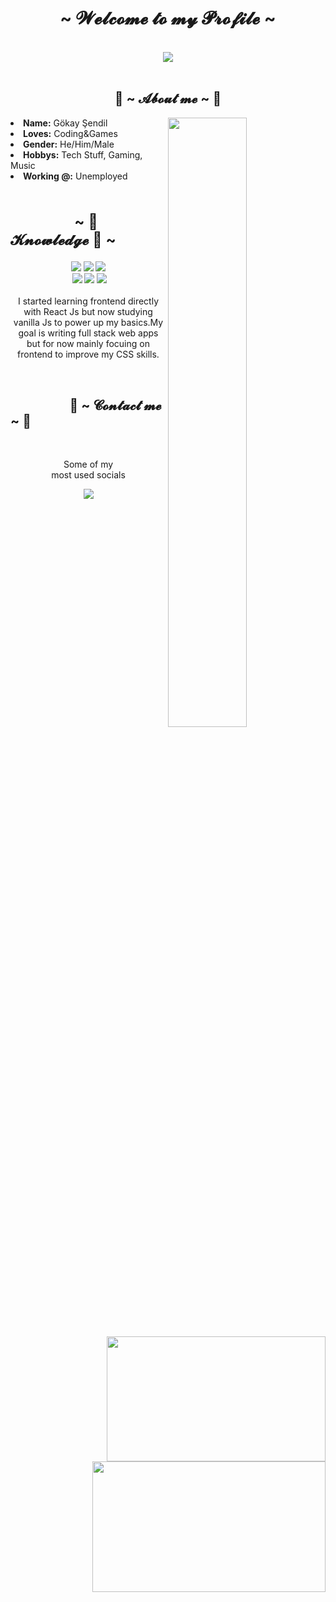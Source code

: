<!DOCTYPE html>
<body>
  <h1 align="center">~  𝓦𝓮𝓵𝓬𝓸𝓶𝓮 𝓽𝓸 𝓶𝔂 𝓟𝓻𝓸𝓯𝓲𝓵𝓮  ~</h1>
  <br />
  <div align="center">
    <img src="https://media.tenor.com/N0_A-YYhCVUAAAAC/hajime-nagumo.gif" />
  </div>
  <br />
  <div>
    <h2 align="center">🦊 ~ 𝓐𝓫𝓸𝓾𝓽 𝓶𝓮 ~ 🦊</h2>
    <img
      src="https://s1.zerochan.net/Silver.Wolf.600.3967470.jpg"
      align="right"
      width="50%"
      height="50%"
    />
    <li><b>Name:</b> Gökay Şendil</li>
    <li><b>Loves:</b> Coding&Games</li>
    <li><b>Gender:</b> He/Him/Male</li>
    <li><b>Hobbys:</b> Tech Stuff, Gaming, Music</li>
    <li><b>Working @:</b> Unemployed</li>
    <br />
  </div>
  <div>
    <h2 align="left" style="font-size: 24px">
                        ~ 📇 𝓚𝓷𝓸𝔀𝓵𝓮𝓭𝓰𝓮 📇 ~
    </h2>
    <p>
      <img
        src="https://media.tenor.com/a6S35wgiCOsAAAAC/deku-java.gif"
        align="right"
        width="350.5px"
      height="200.5px"
      />
    </p>
  </div>

  <div>
    <p align="center">
      <img
        src="https://img.shields.io/badge/-ReactJs-61DAFB?logo=react&logoColor=white&style=for-the-badge"
      />
      <img
        src="https://img.shields.io/badge/html5%20-%23E34F26.svg?&style=for-the-badge&logo=html5&logoColor=white"
      />
      <img
        src="https://img.shields.io/badge/css3%20-%231572B6.svg?&style=for-the-badge&logo=css3&logoColor=white"
      /><br />
       <img
        src="https://img.shields.io/badge/node.js%20-%2343853D.svg?&style=for-the-badge&logo=node.js&logoColor=white"
      />
      <img
        src="https://img.shields.io/badge/javascript%20-%23323330.svg?&style=for-the-badge&logo=javascript&logoColor=%23F7DF1E"
      />
      <img
        src="https://img.shields.io/badge/git%20-%23F05033.svg?&style=for-the-badge&logo=git&logoColor=white"
      />
      <br /><br />
      I started learning frontend directly with React Js but now studying
      vanilla Js to power up my basics.My goal is writing full stack web apps
      but for now mainly focuing on frontend to improve my CSS skills.
    </p>
    <br />
    <h2>                   📝 ~ 𝓒𝓸𝓷𝓽𝓪𝓬𝓽 𝓶𝓮 ~ 📝</h2>
    <img
      src="https://i.imgur.com/KXx0cCx.gif"
      align="right"
      width="373.5px"
      height="208.5px"
    />
    <br />
    <p align="center">
       Some of my <br />
      most used socials
    </p>
    <p align="center">
      <a href="389126281611968534" target="_blank"
        ><img
          src="https://img.shields.io/badge/Gokai%20-%237289DA.svg?&style=for-the-badge&logo=discord&logoColor=white"
      /></a>
    </p>
  </div>
  <br />
   
  </div>
</body>
